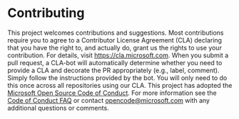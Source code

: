 # Contributing

This project welcomes contributions and suggestions. Most contributions require
you to agree to a Contributor License Agreement (CLA) declaring that you have
the right to, and actually do, grant us the rights to use your contribution. For
details, visit https://cla.microsoft.com. When you submit a pull request, a
CLA-bot will automatically determine whether you need to provide a CLA and
decorate the PR appropriately (e.g., label, comment). Simply follow the
instructions provided by the bot. You will only need to do this once across all
repositories using our CLA. This project has adopted the
[Microsoft Open Source Code of Conduct](https://opensource.microsoft.com/codeofconduct/).
For more information see the
[Code of Conduct FAQ](https://opensource.microsoft.com/codeofconduct/faq/) or
contact [opencode@microsoft.com](mailto:opencode@microsoft.com) with any
additional questions or comments.
